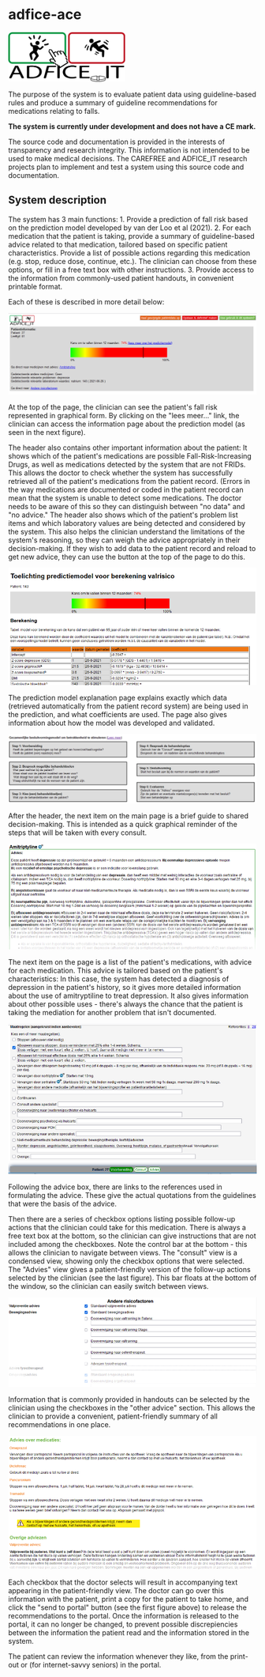 # adfice-ace
<img style="height: 100px;" src = "static/Advice_IT_logo_small.png">

The purpose of the system is to evaluate patient data using guideline-based rules and produce a summary of guideline recommendations for medications relating to falls.

**The system is currently under development and does not have a CE mark.**

The source code and documentation is provided in the interests of transparency and research integrity. This information is not intended to be used to make medical decisions. The CAREFREE and ADFICE_IT research projects plan to implement and test a system using this source code and documentation.

<h2>System description</h2>
The system has 3 main functions:
1. Provide a prediction of fall risk based on the prediction model developed by van der Loo et al (2021).
2. For each medication that the patient is taking, provide a summary of guideline-based advice related to that medication, tailored based on specific patient characteristics. Provide a list of possible actions regarding this medication (e.g. stop, reduce dose, continue, etc.). The clinician can choose from these options, or fill in a free text box with other instructions.
3. Provide access to the information from commonly-used patient handouts, in convenient printable format.

Each of these is described in more detail below:

<img src = "static/screenshot_header.png">

At the top of the page, the clinician can see the patient's fall risk represented in graphical form. By clicking on the "lees meer..." link, the clinician can access the information page about the prediction model (as seen in the next figure).

The header also contains other important information about the patient: It shows which of the patient's medications are possible Fall-Risk-Increasing Drugs, as well as medications detected by the system that are not FRIDs. This allows the doctor to check whether the system has successfully retrieved all of the patient's medications from the patient record. (Errors in the way medications are documented or coded in the patient record can mean that the system is unable to detect some medications. The doctor needs to be aware of this so they can distinguish between "no data" and "no advice." The header also shows which of the patient's problem list items and which laboratory values are being detected and considered by the system. This also helps the clinician understand the limitations of the system's reasoning, so they can weigh the advice appropriately in their decision-making. If they wish to add data to the patient record and reload to get new advice, they can use the button at the top of the page to do this.

<img src = "static/screenshot_prediction.png">

The prediction model explanation page explains exactly which data (retrieved automatically from the patient record system) are being used in the prediction, and what coefficients are used. The page also gives information about how the model was developed and validated.

<img src = "static/screenshot_sdm.png">

After the header, the next item on the main page is a brief guide to shared decision-making. This is intended as a quick graphical reminder of the steps that will be taken with every consult.

<img src = "static/screenshot_advice.png">

The next item on the page is a list of the patient's medications, with advice for each medication. This advice is tailored based on the patient's characteristics: In this case, the system has detected a diagnosis of depression in the patient's history, so it gives more detailed information about the use of amitryptiline to treat depression. It also gives information about other possible uses - there's always the chance that the patient is taking the mediation for another problem that isn't documented.

<img src = "static/screenshot_checkboxes.png">

Following the advice box, there are links to the references used in formulating the advice. These give the actual quotations from the guidelines that were the basis of the advice.

Then there are a series of checkbox options listing possible follow-up actions that the clinician could take for this medication. There is always a free text box at the bottom, so the clinician can give instructions that are not included among the checkboxes. Note the control bar at the bottom - this allows the clinician to navigate between views. The "consult" view is a condensed view, showing only the checkbox options that were selected. The "Advies" view gives a patient-friendly version of the follow-up actions selected by the clinician (see the last figure). This bar floats at the bottom of the window, so the clinician can easily switch between views.

<img src = "static/screenshot_nonmed.png">

Information that is commonly provided in handouts can be selected by the clinician using the checkboxes in the "other advice" section. This allows the clinician to provide a convenient, patient-friendly summary of all recommendations in one place.

<img src = "static/screenshot_patient-friendly.png">

Each checkbox that the doctor selects will result in accompanying text appearing in the patient-friendly view. The doctor can go over this information with the patient, print a copy for the patient to take home, and click the "send to portal" button (see the first figure above) to release the recommendations to the portal. Once the information is released to the portal, it can no longer be changed, to prevent possible discrepiencies between the information the patient read and the information stored in the system.

The patient can review the information whenever they like, from the print-out or (for internet-savvy seniors) in the portal.